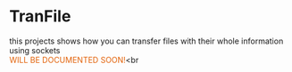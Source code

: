 # TranFile
this projects shows how you can transfer files with their whole information using sockets <br>
<span style="color:#E36209;">WILL BE DOCUMENTED SOON!</span><br
